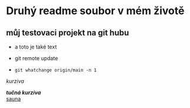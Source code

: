 # Druhý readme soubor v mém životě
## můj testovaci projekt na git hubu


* a toto je také text

* git remote update

* ``` git whatchange origin/main -n 1  ```

_kurziva_

**_tučná kurzíva_**  
[sauna](https://www.sanaklubslany.cz)



 
